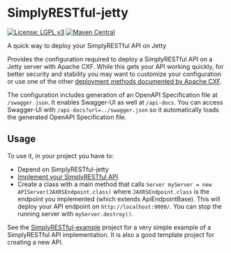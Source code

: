 # SimplyRESTful-jetty
[![License: LGPL v3](https://img.shields.io/badge/License-LGPL%20v3-blue.svg?style=plastic)](https://www.gnu.org/licenses/lgpl-3.0)
[![Maven Central](https://maven-badges.herokuapp.com/maven-central/com.github.arucard21.simplyrestful/simplyrestful-jetty/badge.svg?style=plastic)](https://maven-badges.herokuapp.com/maven-central/com.github.arucard21.simplyrestful/simplyrestful-jetty)

A quick way to deploy your SimplyRESTful API on Jetty

Provides the configuration required to deploy a SimplyRESTful API on a Jetty server with Apache CXF. While this gets your API working quickly, for better security and stability you may want to customize your configuration or use one of the other [deployment methods documented by Apache CXF](https://cwiki.apache.org/confluence/display/CXF20DOC/JAX-RS+Deployment).

The configuration includes generation of an OpenAPI Specification file at `/swagger.json`. It enables Swagger-UI as well at `/api-docs`. You can access Swagger-UI with `/api-docs?url=../swagger.json` so it automatically loads the generated OpenAPI Specification file.

## Usage
To use it, in your project you have to: 
* Depend on SimplyRESTful-jetty
* [Implement your SimplyRESTful API](https://github.com/arucard21/SimplyRESTful#usage)
* Create a class with a main method that calls `Server myServer = new APIServer(JAXRSEndpoint.class)` where `JAXRSEndpoint.class` is the endpoint you implemented (which extends ApiEndpointBase). This will deploy your API endpoint on `http://localhost:9000/`. You can stop the running server with `myServer.destroy()`.

See the [SimplyRESTful-example](https://github.com/arucard21/SimplyRESTful-example) project for a very simple example of a SimplyRESTful API implementation. It is also a good template project for creating a new API. 
